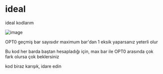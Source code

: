 # ideal
ideal kodlarım

![image](https://user-images.githubusercontent.com/116917602/209703362-aad40cc0-0751-4a84-a77d-6db6f4997324.png)

OPT0 geçmiş bar sayısıdır
maximum bar'dan 1 eksik yaparsanız yeterli olur

Bu kod her barda baştan hesapladığı için, max bar ile OPT0 arasında çok fark olursa çok beklersiniz

kod biraz karışık, idare edin
